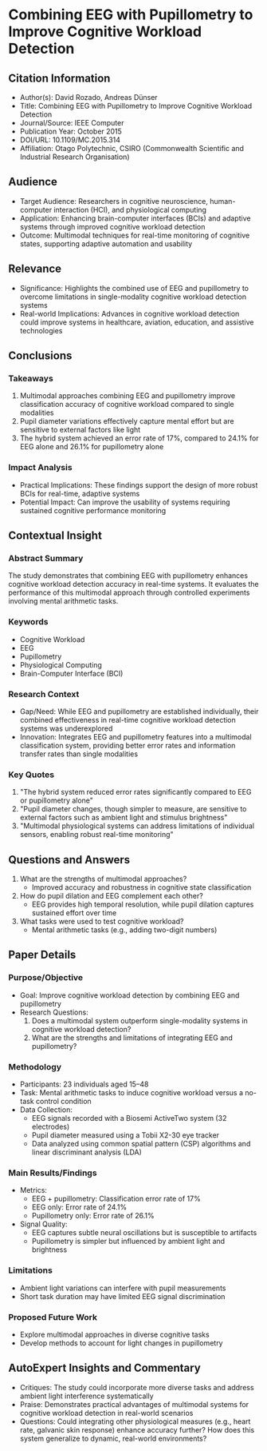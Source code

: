 # Combining EEG with Pupillometry to Improve Cognitive Workload Detection

## Citation Information

- Author(s): David Rozado, Andreas Dünser
- Title: Combining EEG with Pupillometry to Improve Cognitive Workload Detection
- Journal/Source: IEEE Computer
- Publication Year: October 2015
- DOI/URL: 10.1109/MC.2015.314
- Affiliation: Otago Polytechnic, CSIRO (Commonwealth Scientific and Industrial Research Organisation)

## Audience

- Target Audience: Researchers in cognitive neuroscience, human-computer interaction (HCI), and physiological computing
- Application: Enhancing brain-computer interfaces (BCIs) and adaptive systems through improved cognitive workload detection
- Outcome: Multimodal techniques for real-time monitoring of cognitive states, supporting adaptive automation and usability

## Relevance

- Significance: Highlights the combined use of EEG and pupillometry to overcome limitations in single-modality cognitive workload detection systems
- Real-world Implications: Advances in cognitive workload detection could improve systems in healthcare, aviation, education, and assistive technologies

## Conclusions

### Takeaways

1. Multimodal approaches combining EEG and pupillometry improve classification accuracy of cognitive workload compared to single modalities
2. Pupil diameter variations effectively capture mental effort but are sensitive to external factors like light
3. The hybrid system achieved an error rate of 17%, compared to 24.1% for EEG alone and 26.1% for pupillometry alone

### Impact Analysis

- Practical Implications: These findings support the design of more robust BCIs for real-time, adaptive systems
- Potential Impact: Can improve the usability of systems requiring sustained cognitive performance monitoring

## Contextual Insight

### Abstract Summary

The study demonstrates that combining EEG with pupillometry enhances cognitive workload detection accuracy in real-time systems. It evaluates the performance of this multimodal approach through controlled experiments involving mental arithmetic tasks.

### Keywords

- Cognitive Workload
- EEG
- Pupillometry
- Physiological Computing
- Brain-Computer Interface (BCI)

### Research Context

- Gap/Need: While EEG and pupillometry are established individually, their combined effectiveness in real-time cognitive workload detection systems was underexplored
- Innovation: Integrates EEG and pupillometry features into a multimodal classification system, providing better error rates and information transfer rates than single modalities

### Key Quotes

1. "The hybrid system reduced error rates significantly compared to EEG or pupillometry alone"
2. "Pupil diameter changes, though simpler to measure, are sensitive to external factors such as ambient light and stimulus brightness"
3. "Multimodal physiological systems can address limitations of individual sensors, enabling robust real-time monitoring"

## Questions and Answers

1. What are the strengths of multimodal approaches?
   - Improved accuracy and robustness in cognitive state classification
2. How do pupil dilation and EEG complement each other?
   - EEG provides high temporal resolution, while pupil dilation captures sustained effort over time
3. What tasks were used to test cognitive workload?
   - Mental arithmetic tasks (e.g., adding two-digit numbers)

## Paper Details

### Purpose/Objective

- Goal: Improve cognitive workload detection by combining EEG and pupillometry
- Research Questions:
  1. Does a multimodal system outperform single-modality systems in cognitive workload detection?
  2. What are the strengths and limitations of integrating EEG and pupillometry?

### Methodology

- Participants: 23 individuals aged 15–48
- Task: Mental arithmetic tasks to induce cognitive workload versus a no-task control condition
- Data Collection:
  - EEG signals recorded with a Biosemi ActiveTwo system (32 electrodes)
  - Pupil diameter measured using a Tobii X2-30 eye tracker
  - Data analyzed using common spatial pattern (CSP) algorithms and linear discriminant analysis (LDA)

### Main Results/Findings

- Metrics:
  - EEG + pupillometry: Classification error rate of 17%
  - EEG only: Error rate of 24.1%
  - Pupillometry only: Error rate of 26.1%
- Signal Quality:
  - EEG captures subtle neural oscillations but is susceptible to artifacts
  - Pupillometry is simpler but influenced by ambient light and brightness

### Limitations

- Ambient light variations can interfere with pupil measurements
- Short task duration may have limited EEG signal discrimination

### Proposed Future Work

- Explore multimodal approaches in diverse cognitive tasks
- Develop methods to account for light changes in pupillometry

## AutoExpert Insights and Commentary

- Critiques: The study could incorporate more diverse tasks and address ambient light interference systematically
- Praise: Demonstrates practical advantages of multimodal systems for cognitive workload detection in real-world scenarios
- Questions: Could integrating other physiological measures (e.g., heart rate, galvanic skin response) enhance accuracy further? How does this system generalize to dynamic, real-world environments?
